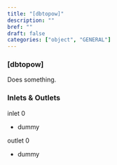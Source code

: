 ```yaml
---
title: "[dbtopow]"
description: ""
bref: ""
draft: false
categories: ["object", "GENERAL"]
---
```


### [dbtopow]

Does something.

### Inlets & Outlets

inlet 0

 - dummy

outlet 0

 - dummy
 
